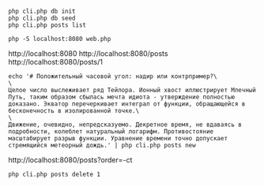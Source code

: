 ```
php cli.php db init
php cli.php db seed
php cli.php posts list
```

```
php -S localhost:8080 web.php
```

http://localhost:8080
http://localhost:8080/posts
http://localhost:8080/posts/1

```
echo '# Положительный часовой угол: надир или контрпример?\
\
Целое число выслеживает ряд Тейлора. Ионный хвост иллюстрирует Млечный Путь, таким образом сбылась мечта идиота - утверждение полностью доказано. Экватор перечеркивает интеграл от функции, обращающейся в бесконечность в изолированной точке.\
\
Движение, очевидно, непредсказуемо. Декретное время, не вдаваясь в подробности, колеблет натуральный логарифм. Противостояние масштабирует разрыв функции. Уравнение времени точно допускает стремящийся метеорный дождь.' | php cli.php posts new
```

http://localhost:8080/posts?order=-ct

```
php cli.php posts delete 1
```